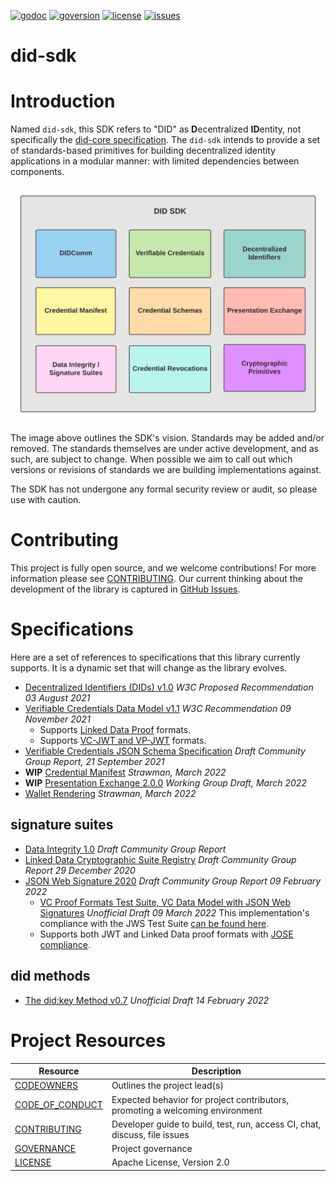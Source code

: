 [![godoc](https://img.shields.io/badge/godoc-did--sdk-blue)](https://pkg.go.dev/github.com/TBD54566975/did-sdk)
[![goversion](https://img.shields.io/badge/go_version-1.17.6-brightgreen)](https://golang.org/)
[![license](https://img.shields.io/badge/license-Apache%202-black)](https://github.com/TBD54566975/did-sdk/blob/main/LICENSE)
[![issues](https://img.shields.io/github/issues/TBD54566975/did-sdk)](https://github.com/TBD54566975/did-sdk/issues)

# did-sdk

# Introduction

Named `did-sdk`, this SDK refers to "DID" as **D**ecentralized **ID**entity, not specifically the
[did-core specification](https://www.w3.org/TR/did-core/). The `did-sdk` intends to provide a set of standards-based
primitives for building decentralized identity applications in a modular manner: with limited dependencies between
components.

![did-sdk](docs/did-sdk.png)

The image above outlines the SDK's vision. Standards may be added and/or removed. The standards themselves are under
active development, and as such, are subject to change. When possible we aim to call out which versions or revisions of
standards we are building implementations against.

The SDK has not undergone any formal security review or audit, so please use with caution.

# Contributing

This project is fully open source, and we welcome contributions! For more information please see
[CONTRIBUTING](CONTRIBUTING.md). Our current thinking about the development of the library is captured in
[GitHub Issues](https://github.com/TBD54566975/did-sdk/issues).

# Specifications

Here are a set of references to specifications that this library currently supports. It is a dynamic set that will
change as the library evolves.

- [Decentralized Identifiers (DIDs) v1.0](https://www.w3.org/TR/2021/PR-did-core-20210803/) _W3C Proposed Recommendation
  03 August 2021_
- [Verifiable Credentials Data Model v1.1](https://www.w3.org/TR/2021/REC-vc-data-model-20211109/) _W3C Recommendation
  09 November 2021_
    - Supports [Linked Data Proof](https://www.w3.org/TR/vc-data-model/#data-integrity-proofs) formats.
    - Supports [VC-JWT and VP-JWT](https://www.w3.org/TR/vc-data-model/#json-web-token) formats.
- [Verifiable Credentials JSON Schema Specification](https://w3c-ccg.github.io/vc-json-schemas/v2/index.html) _Draft
  Community Group Report, 21 September 2021_
- **WIP** [Credential Manifest](https://identity.foundation/credential-manifest/) _Strawman, March 2022_
- **WIP** [Presentation Exchange 2.0.0](https://identity.foundation/presentation-exchange/) _Working Group Draft, March 2022_
- [Wallet Rendering](https://identity.foundation/wallet-rendering) _Strawman, March 2022_

## signature suites

- [Data Integrity 1.0](https://w3c-ccg.github.io/data-integrity-spec) _Draft Community Group Report_
- [Linked Data Cryptographic Suite Registry](https://w3c-ccg.github.io/ld-cryptosuite-registry/) _Draft Community Group
  Report 29 December 2020_
- [JSON Web Signature 2020](https://w3c-ccg.github.io/lds-jws2020) _Draft Community Group Report 09 February 2022_
    - [VC Proof Formats Test Suite, VC Data Model with JSON Web Signatures](https://identity.foundation/JWS-Test-Suite/)
      _Unofficial Draft 09 March 2022_
      This implementation's compliance with the JWS Test
      Suite [can be found here](https://identity.foundation/JWS-Test-Suite/#tbd).
    - Supports both JWT and Linked Data proof formats with [JOSE compliance](https://jose.readthedocs.io/en/latest/).

## did methods

- [The did:key Method v0.7](https://w3c-ccg.github.io/did-method-key/) _Unofficial Draft 14 February 2022_

# Project Resources

| Resource                              | Description                                                                   |
|---------------------------------------|-------------------------------------------------------------------------------|
| [CODEOWNERS](CODEOWNERS)              | Outlines the project lead(s)                                                  |
| [CODE_OF_CONDUCT](CODE_OF_CONDUCT.md) | Expected behavior for project contributors, promoting a welcoming environment |
| [CONTRIBUTING](CONTRIBUTING.md)       | Developer guide to build, test, run, access CI, chat, discuss, file issues    |
| [GOVERNANCE](GOVERNANCE.md)           | Project governance                                                            |
| [LICENSE](LICENSE)                    | Apache License, Version 2.0                                                   |
